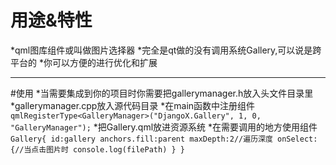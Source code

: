 # 用途&特性
*qml图库组件或叫做图片选择器
*完全是qt做的没有调用系统Gallery,可以说是跨平台的
*你可以方便的进行优化和扩展
***
#使用
*当需要集成到你的项目时你需要把gallerymanager.h放入头文件目录里
*gallerymanager.cpp放入源代码目录
*在main函数中注册组件
`qmlRegisterType<GalleryManager>("DjangoX.Gallery", 1, 0, "GalleryManager");`
*把Gallery.qml放进资源系统
*在需要调用的地方使用组件
`
    Gallery{
        id:gallery
        anchors.fill:parent
        maxDepth:2//遍历深度
        onSelect:{//当点击图片时
            console.log(filePath)
        }
    }
`
